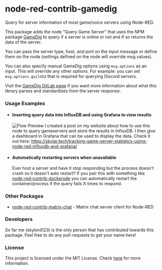 # node-red-contrib-gamedig

Query for server information of most game/voice servers using Node-RED.

This package adds the node "Query Game Server" that uses the NPM package [GameDig](https://www.npmjs.com/package/gamedig) to query if a server is online or not and if so returns the data of the server.

You can pass the server type, host, and port on the input message or define them on the node (settings defined on the node will override msg values).

You can also specify manual GameDig options using `msg.options` as an input. This will override any other options. For example: you can set `msg.options.guildId` that is required for querying Discord servers.

Visit the [GameDig GitLab page](https://github.com/gamedig/node-gamedig#return-value) if you want more information about what this library parses and standardizes from the server response.

### Usage Examples
- #### Inserting query data into InfluxDB and using Grafana to view results
  ![Flow Preview](https://skylar.tech/content/images/2019/12/image-2.png)
  I created a post on my website about how to use this node to query gameservers and store the results in InfluxDB. I then give a dashboard in Grafana that can be used to display the data. Check it out here:
  https://skylar.tech/tracking-game-server-statistics-using-node-red-influxdb-and-grafana/

- #### Automatically restarting servers when unavailable
  Ever host a server and have it stop responding but the process doesn't crash so it doesn't auto restart? If you pair this with something like [node-red-contrib-dockerode](https://flows.nodered.org/node/node-red-contrib-dockerode) you can automatically restart the container/process if the query fails X times to respond.

### Other Packages

- [node-red-contrib-matrix-chat](https://www.npmjs.com/package/node-red-contrib-gamedig) - Matrix chat server client for Node-RED

### Developers
So far me (skylord123) is the only person that has contributed towards this package. Feel free to do any pull-requests to get your name here!

### License
This project is licensed under the MIT License. Check [here](LICENSE) for more information.
